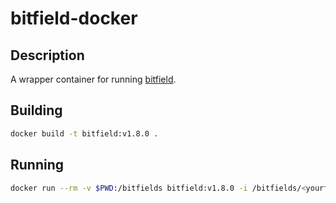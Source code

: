 # bitfield-docker
## Description
A wrapper container for running [bitfield](https://github.com/wavedrom/bitfield).

## Building

```bash
docker build -t bitfield:v1.8.0 .
```

## Running

```bash
docker run --rm -v $PWD:/bitfields bitfield:v1.8.0 -i /bitfields/<yourfile>.json 
```
